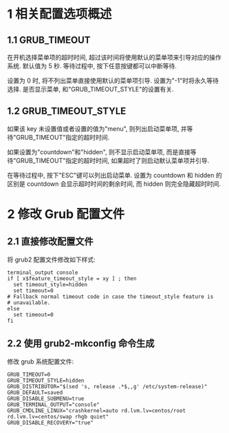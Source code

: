 
# 1 相关配置选项概述

## 1.1 GRUB_TIMEOUT

在开机选择菜单项的超时时间, 超过该时间将使用默认的菜单项来引导对应的操作系统. 默认值为 5 秒. 等待过程中, 按下任意按键都可以中断等待.

设置为 0 时, 将不列出菜单直接使用默认的菜单项引导.
设置为"-1"时将永久等待选择.
是否显示菜单, 和"GRUB\_TIMEOUT\_STYLE"的设置有关.

## 1.2 GRUB\_TIMEOUT\_STYLE

如果该 key 未设置值或者设置的值为"menu", 则列出启动菜单项, 并等待"GRUB\_TIMEOUT"指定的超时时间.

如果设置为"countdown"和"hidden", 则不显示启动菜单项, 而是直接等待"GRUB\_TIMEOUT"指定的超时时间, 如果超时了则启动默认菜单项并引导.

在等待过程中, 按下"ESC"键可以列出启动菜单. 设置为 countdown 和 hidden 的区别是 countdown 会显示超时时间的剩余时间, 而 hidden 则完全隐藏超时时间.

# 2 修改 Grub 配置文件

## 2.1 直接修改配置文件

将 grub2 配置文件修改如下样式:

```
terminal_output console
if [ x$feature_timeout_style = xy ] ; then
  set timeout_style=hidden
  set timeout=0
# Fallback normal timeout code in case the timeout_style feature is
# unavailable.
else
  set timeout=0
fi
```

## 2.2 使用 grub2\-mkconfig 命令生成

修改 grub 系统配置文件:

```
GRUB_TIMEOUT=0
GRUB_TIMEOUT_STYLE=hidden
GRUB_DISTRIBUTOR="$(sed 's, release .*$,,g' /etc/system-release)"
GRUB_DEFAULT=saved
GRUB_DISABLE_SUBMENU=true
GRUB_TERMINAL_OUTPUT="console"
GRUB_CMDLINE_LINUX="crashkernel=auto rd.lvm.lv=centos/root rd.lvm.lv=centos/swap rhgb quiet"
GRUB_DISABLE_RECOVERY="true"
```